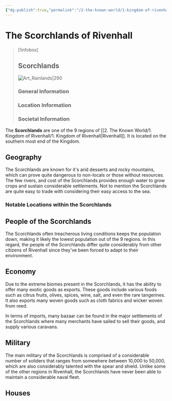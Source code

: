 ```yaml
---
{"dg-publish":true,"permalink":"/2-the-known-world/1-kingdom-of-rivenhall/scorchlands/scorchlands/"}
---
```


# The Scorchlands of Rivenhall
> [!infobox]
> ## Scorchlands
>![Art_Rainlands|290](https://i.pinimg.com/736x/0e/b0/f0/0eb0f0e2146e230edc2bd625a2c9001b.jpg) 
>### General Information
>### Location Information
>### Societal Information


The **Scorchlands** are one of the 9 regions of [[2. The Known World/1. Kingdom of Rivenhall/1. Kingdom of Rivenhall\|Rivenhall]]. It is located on the southern most end of the Kingdom.   

## Geography
The Scorchlands are known for it's arid desserts and rocky mountains, which can prove quite dangerous to non-locals or those without resources. The few rivers, and cost of the Scorchlands provides enough water to grow crops and sustain considerable settlements. Not to mention the Scorchlands are quite easy to trade with considering their easy access to the sea. 

### Notable Locations within the Scorchlands

## People of the Scorchlands
The Scorchlands often treacherous living conditions keeps the population down, making it likely the lowest population out of the 9 regions. In this regard, the people of the Scorchlands differ quite considerably from other citizens of Rivenhall since they've been forced to adapt to their environment. 

## Economy
Due to the extreme biomes present in the Scorchlands, it has the ability to offer many exotic goods as exports. These goods include various foods such as citrus fruits, olives, spices, wine, salt, and even the rare tangerines. It also exports many woven goods such as cloth fabrics and wicker woven from reed. 

In terms of imports, many bazaar can be found in the major settlements of the Scorchlands where many merchants have sailed to sell their goods, and supply various caravans. 

## Military
The main military of the Scorchlands is comprised of a considerable number of soliders that ranges from somewhere between 10,000 to 50,000, which are also considerably talented with the spear and shield. Unlike some of the other regions in Rivenhall, the Scorchlands have never been able to maintain a considerable naval fleet.

## Houses
